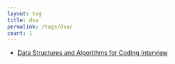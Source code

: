 ```yaml
---
layout: tag
title: dsa
permalink: /tags/dsa/
count: 1
---
```


- [Data Structures and Algorithms for Coding Interview](https://samirpaulb.github.io/blog-jekyll/posts/data-structures-and-algorithms-for-coding-interview/)
